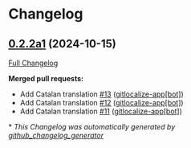 # Changelog

## [0.2.2a1](https://github.com/OpenVoiceOS/ovos-skill-ip/tree/0.2.2a1) (2024-10-15)

[Full Changelog](https://github.com/OpenVoiceOS/ovos-skill-ip/compare/0.2.1...0.2.2a1)

**Merged pull requests:**

- Add Catalan translation [\#13](https://github.com/OpenVoiceOS/ovos-skill-ip/pull/13) ([gitlocalize-app[bot]](https://github.com/apps/gitlocalize-app))
- Add Catalan translation [\#12](https://github.com/OpenVoiceOS/ovos-skill-ip/pull/12) ([gitlocalize-app[bot]](https://github.com/apps/gitlocalize-app))
- Add Catalan translation [\#11](https://github.com/OpenVoiceOS/ovos-skill-ip/pull/11) ([gitlocalize-app[bot]](https://github.com/apps/gitlocalize-app))



\* *This Changelog was automatically generated by [github_changelog_generator](https://github.com/github-changelog-generator/github-changelog-generator)*
